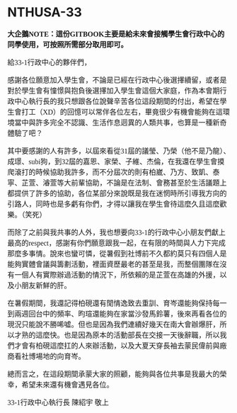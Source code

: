# NTHUSA-33
<span style="font-family: 'Noto Sans CJK'; font-size: 16px;">

**大企鵝NOTE：這份GITBOOK主要是給未來會接觸學生會行政中心的同學使用，可按照所需部分取用即可。**

給33-1行政中心的夥伴們，

感謝各位願意加入學生會，不論是已經在行政中心後選擇續留，或者是對於學生會有憧憬與抱負後選擇加入學生會這個大家庭，作為本會期行政中心執行長的我只想跟各位說聲辛苦各位這段期間的付出，希望在學生會打工（XD）的回憶可以常伴各位左右，畢竟很少有機會能夠在這環境當中與許多完全不認識、生活作息迥異的人類共事，也算是一種新奇體驗了吧？<br/>

其中要感謝的人有許多，以屆來看從31屆的議瑩、乃榮（他不是乃龍）、成璟、subi狗，到32屆的嘉恩、家榮、子維、杰倫，在我還在學生會摸爬滾打的時候協助我許多，而不分屆次的則有柏崴、乃方、致凱、泰寧、芷萱、濬萱等大前輩協助，不論是在法制、會務甚至於生活議題上都提供了許多的協助，各位某部分來說既是我在迷惘時所引導我方向的引路人，同時也是多虧有你們，才得以讓我在學生會待這麼久且這麼歡樂。（笑死）<br/>

而除了之前與我共事的人外，我也想要向33-1的行政中心小朋友們獻上最高的respect，感謝有你們願意跟我一起，在有限的時間與人力下完成那麼多事情。說來也蠻可憐，從暑假到社博前不久都約莫只有四個人是能夠實體會議與籌劃活動，裡面資歷最老的甚至是我，而整個團隊在沒有一個人有實際辦過活動的情況下，所依賴的是芷萱在高雄的外援，以及小朋友新鮮的肝。

在暑假期間，我還記得柏硯還有閒情逸致去重訓、育岑還能夠保持每一到兩週回台中的頻率、昀瑄還能夠在家當沙發馬鈴薯，後來再看各位的現況只能說不勝唏噓。但也是因為我們連續好幾天在南大會辦爆肝，所以才熟的這麼快。也是因為原本的活動部長在交接一天後辭職，所以我們才會有柏硯這麼扛的人來辦活動，以及大夏天穿長袖去蒙民偉前與廠商看社博場地的向育岑。

總而言之，在這段期間承蒙大家的照顧，能夠與各位共事是我最大的榮幸，希望未來還有機會遇見各位。

33-1行政中心執行長
陳紹宇 敬上


</span>